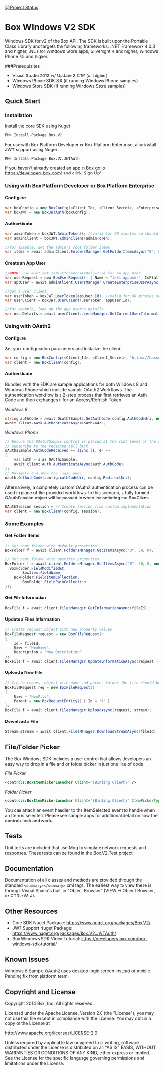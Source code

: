 [![Project Status](http://opensource.box.com/badges/active.svg)](http://opensource.box.com/badges)

Box Windows V2 SDK
==================

Windows SDK for v2 of the Box API. The SDK is built upon the Portable Class Library and targets the following frameworks: .NET Framework 4.0.3 and higher, .NET for Windows Store apps, Silverlight 4 and higher, Windows Phone 7.5 and higher.


###Prerequisites
* Visual Studio 2012 w/ Update 2 CTP (or higher)
* Windows Phone SDK 8.0 (if running Windows Phone samples)
* Windows Store SDK (if running Windows Store samples)

Quick Start
-----------

### Installation
Install the core SDK using Nuget
```bash
PM> Install-Package Box.V2
```
For use with Box Platform Developer or Box Platform Enterprise, also install JWT support using Nuget
```bash
PM> Install-Package Box.V2.JWTAuth
```

If you haven't already created an app in Box go to https://developers.box.com/ and click 'Sign Up'

### Using with Box Platform Developer or Box Platform Enterprise

#### Configure
```c#
var boxConfig = new BoxConfig(<Client_Id>, <Client_Secret>, <Enterprise_Id>, <Private_Key>, <JWT_Private_Key_Password>, <JWT_Public_Key_id>);
var boxJWT = new BoxJWTAuth(boxConfig);
```

#### Authenticate
```c#
var adminToken = boxJWT.AdminToken(); //valid for 60 minutes so should be cached and re-used
var adminClient = boxJWT.AdminClient(adminToken);

//for example, get the admin's root folder items
var items = await adminClient.FoldersManager.GetFolderItemsAsync("0", 500);
```
#### Create an App User
```c#
//NOTE: you must set IsPlatformAccessOnly=true for an App User
var userRequest = new BoxUserRequest() { Name = "test appuser", IsPlatformAccessOnly = true };
var appUser = await adminClient.UsersManager.CreateEnterpriseUserAsync(userRequest);

//get a user client
var userToken = boxJWT.UserToken(appUser.Id); //valid for 60 minutes so should be cached and re-used
var userClient = boxJWT.UserClient(userToken, appUser.Id);

//for example, look up the app user's details
var userDetails = await userClient.UsersManager.GetCurrentUserInformationAsync();
```

### Using with OAuth2

#### Configure
Set your configuration parameters and initialize the client:
```c#
var config = new BoxConfig(<Client_Id>, <Client_Secret>, "https://boxsdk");
var client = new BoxClient(config);
```

#### Authenticate
Bundled with the SDK are sample applications for both Windows 8 and Windows Phone which include sample OAuth2 Workflows. The authentication workflow is a 2-step process that first retrieves an Auth Code and then exchanges it for an Access/Refresh Token

*Windows 8*
```c#
string authCode = await OAuth2Sample.GetAuthCode(config.AuthCodeUri, new Uri(config.RedirectUri));
await client.Auth.AuthenticateAsync(authCode);
```

*Windows Phone*
```c#
// Ensure the OAuth2Sample control is placed at the root level of the application page xaml and named "oAuth2Sample"
// Subscribe to the received call back 
oAuth2Sample.AuthCodeReceived += async (s, e) =>
{
    var auth = s as OAuth2Sample;
    await client.Auth.AuthenticateAsync(auth.AuthCode);
};
// Navigate and show the login page
oauth.GetAuthCode(config.AuthCodeUri, config.RedirectUri);
```

Alternatively, a completely custom OAuth2 authentication process can be used in place of the provided workflows. In this scenario, a fully formed OAuthSession object will be passed in when instantiating the BoxClient.

```c#
OAuthSession session = // Create session from custom implementation
var client = new BoxClient(config, session);
```
### Some Examples
#### Get Folder Items
```c#
// Get root folder with default properties
BoxFolder f = await client.FoldersManager.GetItemsAsync("0", 50, 0);

// Get root folder with specific properties
BoxFolder f = await client.FoldersManager.GetItemsAsync("0", 50, 0, new List<string>() { 
  BoxFolder.FieldModifiedAt,
        BoxItem.FieldName, 
	BoxFolder.FieldItemCollection, 
        BoxFolder.FieldPathCollection
});
```

#### Get File Information
```c#
BoxFile f = await client.FilesManager.GetInformationAsync(fileId);
```

#### Update a Files Information
```c#
// Create request object with new property values
BoxFileRequest request = new BoxFileRequest()
{
    Id = fileId,
    Name = "NewName",
    Description = "New Description"
};
BoxFile f = await client.FilesManager.UpdateInformationAsync(request );
```


#### Upload a New File
```c#
// Create request object with name and parent folder the file should be uploaded to
BoxFileRequest req = new BoxFileRequest()
{
	Name = "NewFile",
	Parent = new BoxRequestEntity() { Id = "0" }
};
BoxFile f = await client.FilesManager.UploadAsync(request, stream);
```

#### Download a File
```c#
Stream stream = await client.FilesManager.DownloadStreamAsync(fileId);
```

File/Folder Picker
------------------
The Box Windows SDK includes a user control that allows developers an easy way to drop in a file and or folder picker in just one line of code

*File Picker*
```xml
<controls:BoxItemPickerLauncher Client="{Binding Client}" />
```

*Folder Picker*
```xml
<controls:BoxItemPickerLauncher Client="{Binding Client}" ItemPickerType="Folder" />
```

You can attach an event handler to the ItemSelected event to handle when an Item is selected. Please see sample apps for additional detail on how the controls look and work. 

Tests
-----
Unit tests are included that use Moq to simulate network requests and responses. These tests can be found in the Box.V2.Test project

Documentation
-------------
Documentation of all classes and methods are provided through the standard ```<summary></summary>``` xml tags. The easiest way to view these is through Visual Studio's built in "Object Browser" (VIEW -> Object Browser, or CTRL+W, J). 

Other Resources
-------------
- Core SDK Nuget Package: https://www.nuget.org/packages/Box.V2/
- JWT Support Nuget Package: https://www.nuget.org/packages/Box.V2.JWTAuth/
- Box Windows SDK Video Tutorial: https://developers.box.com/box-windows-sdk-tutorial/

Known Issues
------------
Windows 8 Sample OAuth2 uses desktop login screen instead of mobile. Pending fix from platform team.


## Copyright and License

Copyright 2014 Box, Inc. All rights reserved.

Licensed under the Apache License, Version 2.0 (the "License");
you may not use this file except in compliance with the License.
You may obtain a copy of the License at

   http://www.apache.org/licenses/LICENSE-2.0

Unless required by applicable law or agreed to in writing, software
distributed under the License is distributed on an "AS IS" BASIS,
WITHOUT WARRANTIES OR CONDITIONS OF ANY KIND, either express or implied.
See the License for the specific language governing permissions and
limitations under the License.
